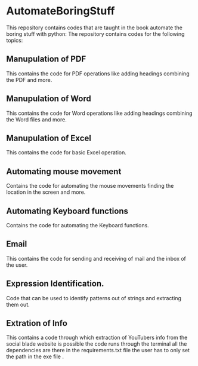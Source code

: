 # AutomateBoringStuff
This repository contains codes that are taught in the book automate the boring stuff with python:
The repository contains codes for the following topics:
## Manupulation of PDF
This contains the code for PDF operations like adding headings combining the PDF and more.
## Manupulation of Word
This contains the code for Word operations like adding headings combining the Word files and more.
## Manupulation of Excel
This contains the code for basic Excel operation.
## Automating mouse movement
Contains the code for automating the mouse movements finding the location in the screen and more.
## Automating Keyboard functions
Contains the code for automating the Keyboard functions.
## Email
This contains the code for sending and receiving of mail and the inbox of the user.
## Expression Identification.
Code that can be used to identify patterns out of strings and extracting them out.
## Extration of Info
This contains a code through which extraction of YouTubers info from the social blade website is possible the code runs through the terminal all the dependencies are there in the requirements.txt file the user has to only set the path in the exe file .
